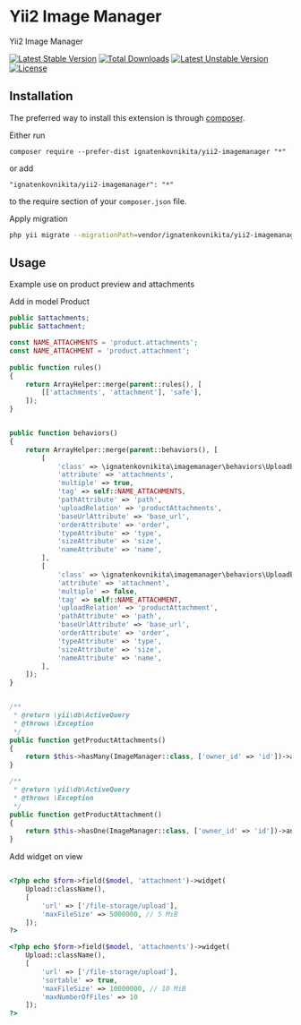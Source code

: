 Yii2 Image Manager
==================
Yii2 Image Manager




[![Latest Stable Version](https://poser.pugx.org/ignatenkovnikita/yii2-imagemanager/v/stable)](https://packagist.org/packages/ignatenkovnikita/yii2-imagemanager) 
[![Total Downloads](https://poser.pugx.org/ignatenkovnikita/yii2-imagemanager/downloads)](https://packagist.org/packages/ignatenkovnikita/yii2-imagemanager) 
[![Latest Unstable Version](https://poser.pugx.org/ignatenkovnikita/yii2-imagemanager/v/unstable)](https://packagist.org/packages/ignatenkovnikita/yii2-imagemanager) 
[![License](https://poser.pugx.org/ignatenkovnikita/yii2-sendpulse/license)](https://packagist.org/packages/ignatenkovnikita/yii2-imagemanager)





Installation
------------

The preferred way to install this extension is through [composer](http://getcomposer.org/download/).

Either run

```
composer require --prefer-dist ignatenkovnikita/yii2-imagemanager "*"
```

or add

```
"ignatenkovnikita/yii2-imagemanager": "*"
```

to the require section of your `composer.json` file.

Apply migration
```bash
php yii migrate --migrationPath=vendor/ignatenkovnikita/yii2-imagemanager/migrations/
```


Usage
-----
Example use on product preview and attachments

Add in model Product
```php
public $attachments;
public $attachment;

const NAME_ATTACHMENTS = 'product.attachments';
const NAME_ATTACHMENT = 'product.attachment';
    
public function rules()
{
    return ArrayHelper::merge(parent::rules(), [
        [['attachments', 'attachment'], 'safe'],
    ]);
}    


public function behaviors()
{
    return ArrayHelper::merge(parent::behaviors(), [
        [
            'class' => \ignatenkovnikita\imagemanager\behaviors\UploadBehavior::className(),
            'attribute' => 'attachments',
            'multiple' => true,
            'tag' => self::NAME_ATTACHMENTS,
            'pathAttribute' => 'path',
            'uploadRelation' => 'productAttachments',
            'baseUrlAttribute' => 'base_url',
            'orderAttribute' => 'order',
            'typeAttribute' => 'type',
            'sizeAttribute' => 'size',
            'nameAttribute' => 'name',
        ],
        [
            'class' => \ignatenkovnikita\imagemanager\behaviors\UploadBehavior::className(),
            'attribute' => 'attachment',
            'multiple' => false,
            'tag' => self::NAME_ATTACHMENT,
            'uploadRelation' => 'productAttachment',
            'pathAttribute' => 'path',
            'baseUrlAttribute' => 'base_url',
            'orderAttribute' => 'order',
            'typeAttribute' => 'type',
            'sizeAttribute' => 'size',
            'nameAttribute' => 'name',
        ],
    ]);
}


/**
 * @return \yii\db\ActiveQuery
 * @throws \Exception
 */
public function getProductAttachments()
{
    return $this->hasMany(ImageManager::class, ['owner_id' => 'id'])->andWhere(['tag' => self::NAME_ATTACHMENTS]);
}

/**
 * @return \yii\db\ActiveQuery
 * @throws \Exception
 */
public function getProductAttachment()
{
    return $this->hasOne(ImageManager::class, ['owner_id' => 'id'])->andWhere(['tag' => self::NAME_ATTACHMENT]);
}

```


Add widget on view
```php

<?php echo $form->field($model, 'attachment')->widget(
    Upload::className(),
    [
        'url' => ['/file-storage/upload'],
        'maxFileSize' => 5000000, // 5 MiB
    ]);
?>

<?php echo $form->field($model, 'attachments')->widget(
    Upload::className(),
    [
        'url' => ['/file-storage/upload'],
        'sortable' => true,
        'maxFileSize' => 10000000, // 10 MiB
        'maxNumberOfFiles' => 10
    ]);
?>
```
